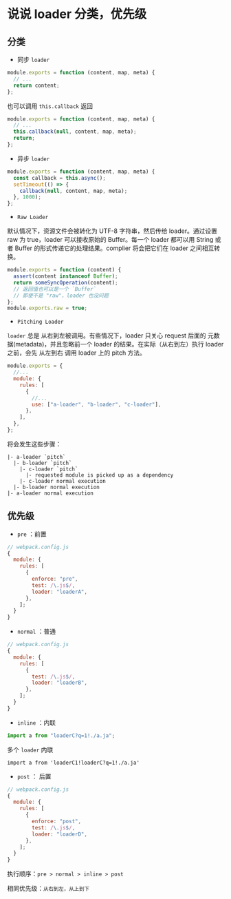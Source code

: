 # 说说 loader 分类，优先级

## 分类

- 同步 `loader`

```js
module.exports = function (content, map, meta) {
  // ...
  return content;
};
```

也可以调用 `this.callback` 返回

```js
module.exports = function (content, map, meta) {
  // ...
  this.callback(null, content, map, meta);
  return;
};
```

- 异步 `loader`

```js
module.exports = function (content, map, meta) {
  const callback = this.async();
  setTimeout(() => {
    callback(null, content, map, meta);
  }, 1000);
};
```

- `Raw Loader`

默认情况下，资源文件会被转化为 UTF-8 字符串，然后传给 loader。通过设置 raw 为 true，loader 可以接收原始的 Buffer。每一个 loader 都可以用 String 或者 Buffer 的形式传递它的处理结果。complier 将会把它们在 loader 之间相互转换。

```js
module.exports = function (content) {
  assert(content instanceof Buffer);
  return someSyncOperation(content);
  // 返回值也可以是一个 `Buffer`
  // 即使不是 "raw"，loader 也没问题
};
module.exports.raw = true;
```

- `Pitching Loader`

`loader` 总是 从右到左被调用。有些情况下，loader 只关心 request 后面的 元数据(metadata)，并且忽略前一个 loader 的结果。在实际（从右到左）执行 loader 之前，会先 从左到右 调用 loader 上的 pitch 方法。

```js
module.exports = {
  //...
  module: {
    rules: [
      {
        //...
        use: ["a-loader", "b-loader", "c-loader"],
      },
    ],
  },
};
```

将会发生这些步骤：

```
|- a-loader `pitch`
  |- b-loader `pitch`
    |- c-loader `pitch`
      |- requested module is picked up as a dependency
    |- c-loader normal execution
  |- b-loader normal execution
|- a-loader normal execution
```

## 优先级

- `pre` ：前置

```js
// webpack.config.js
{
  module: {
    rules: [
      {
        enforce: "pre",
        test: /\.js$/,
        loader: "loaderA",
      },
    ];
  }
}
```

- `normal` ：普通

```js
// webpack.config.js
{
  module: {
    rules: [
      {
        test: /\.js$/,
        loader: "loaderB",
      },
    ];
  }
}
```

- `inline` ：内联

```js
import a from "loaderC?q=1!./a.ja";
```

多个 `loader` 内联

```
import a from 'loaderC1!loaderC?q=1!./a.ja'
```

- `post` ： 后置

```js
// webpack.config.js
{
  module: {
    rules: [
      {
        enforce: "post",
        test: /\.js$/,
        loader: "loaderD",
      },
    ];
  }
}
```

执行顺序：`pre > normal > inline > post`

相同优先级：`从右到左，从上到下`
